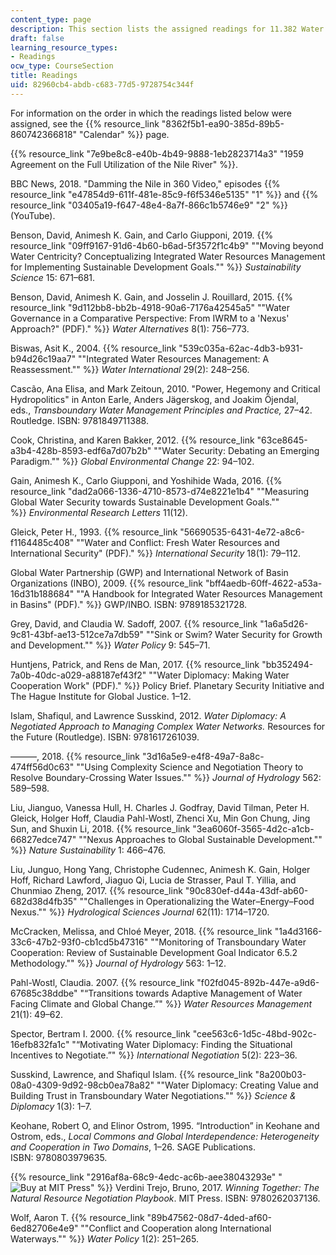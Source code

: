 ```yaml
---
content_type: page
description: This section lists the assigned readings for 11.382 Water Diplomacy.
draft: false
learning_resource_types:
- Readings
ocw_type: CourseSection
title: Readings
uid: 82960cb4-abdb-c683-77d5-9728754c344f
---
```

For information on the order in which the readings listed below were assigned, see the {{% resource_link "8362f5b1-ea90-385d-89b5-860742366818" "Calendar" %}} page.

{{% resource_link "7e9be8c8-e40b-4b49-9888-1eb2823714a3" "1959 Agreement on the Full Utilization of the Nile River" %}}.

BBC News, 2018. "Damming the Nile in 360 Video," episodes {{% resource_link "e47854d9-611f-481e-85c9-f6f5346e5135" "1" %}} and {{% resource_link "03405a19-f647-48e4-8a7f-866c1b5746e9" "2" %}} (YouTube).

Benson, David, Animesh K. Gain, and Carlo Giupponi, 2019. {{% resource_link "09ff9167-91d6-4b60-b6ad-5f3572f1c4b9" "\"Moving beyond Water Centricity? Conceptualizing Integrated Water Resources Management for Implementing Sustainable Development Goals.\"" %}} *Sustainability Science* 15: 671–681.

Benson, David, Animesh K. Gain, and Josselin J. Rouillard, 2015. {{% resource_link "9d112bb8-bb2b-4918-90a6-7176a42545a5" "\"Water Governance in a Comparative Perspective: From IWRM to a 'Nexus' Approach?\" (PDF)." %}} *Water Alternatives* 8(1): 756–773.

Biswas, Asit K., 2004. {{% resource_link "539c035a-62ac-4db3-b931-b94d26c19aa7" "\"Integrated Water Resources Management: A Reassessment.\"" %}} *Water International* 29(2): 248–256.

Cascão, Ana Elisa, and Mark Zeitoun, 2010. "Power, Hegemony and Critical Hydropolitics" in Anton Earle, Anders Jägerskog, and Joakim Öjendal, eds., *Transboundary Water Management Principles and Practice,* 27–42. Routledge. ISBN: 9781849711388.

Cook, Christina, and Karen Bakker, 2012. {{% resource_link "63ce8645-a3b4-428b-8593-edf6a7d07b2b" "\"Water Security: Debating an Emerging Paradigm.\"" %}} *Global Environmental Change* 22: 94–102.

Gain, Animesh K., Carlo Giupponi, and Yoshihide Wada, 2016. {{% resource_link "dad2a066-1336-4710-8573-d74e8221e1b4" "\"Measuring Global Water Security towards Sustainable Development Goals.\"" %}} *Environmental Research Letters* 11(12). 

Gleick, Peter H., 1993. {{% resource_link "56690535-6431-4e72-a8c6-f1164485c408" "\"Water and Conflict: Fresh Water Resources and International Security\" (PDF)." %}} *International Security* 18(1): 79–112.

Global Water Partnership (GWP) and International Network of Basin Organizations (INBO), 2009. {{% resource_link "bff4aedb-60ff-4622-a53a-16d31b188684" "\"A Handbook for Integrated Water Resources Management in Basins\" (PDF)." %}} GWP/INBO. ISBN: 9789185321728.

Grey, David, and Claudia W. Sadoff, 2007. {{% resource_link "1a6a5d26-9c81-43bf-ae13-512ce7a7db59" "\"Sink or Swim? Water Security for Growth and Development.\"" %}} *Water Policy* 9: 545–71.

Huntjens, Patrick, and Rens de Man, 2017. {{% resource_link "bb352494-7a0b-40dc-a029-a88187ef43f2" "\"Water Diplomacy: Making Water Cooperation Work\" (PDF)." %}} Policy Brief. Planetary Security Initiative and The Hague Institute for Global Justice. 1–12.

Islam, Shafiqul, and Lawrence Susskind, 2012. *Water Diplomacy: A Negotiated Approach to Managing Complex Water Networks.* Resources for the Future (Routledge). ISBN: 9781617261039.

———, 2018. {{% resource_link "3d16a5e9-e4f8-49a7-8a8c-474ff56d0c63" "\"Using Complexity Science and Negotiation Theory to Resolve Boundary-Crossing Water Issues.\"" %}} *Journal of Hydrology* 562: 589–598.

Liu, Jianguo, Vanessa Hull, H. Charles J. Godfray, David Tilman, Peter H. Gleick, Holger Hoff, Claudia Pahl-Wostl, Zhenci Xu, Min Gon Chung, Jing Sun, and Shuxin Li, 2018. {{% resource_link "3ea6060f-3565-4d2c-a1cb-66827edce747" "\"Nexus Approaches to Global Sustainable Development.\"" %}} *Nature Sustainability* 1: 466–476.

Liu, Junguo, Hong Yang, Christophe Cudennec, Animesh K. Gain, Holger Hoff, Richard Lawford, Jiaguo Qi, Lucia de Strasser, Paul T. Yillia, and Chunmiao Zheng, 2017. {{% resource_link "90c830ef-d44a-43df-ab60-682d38d4fb35" "\"Challenges in Operationalizing the Water–Energy–Food Nexus.\"" %}} *Hydrological Sciences Journal* 62(11): 1714–1720.

McCracken, Melissa, and Chloé Meyer, 2018. {{% resource_link "1a4d3166-33c6-47b2-93f0-cb1cd5b47316" "\"Monitoring of Transboundary Water Cooperation: Review of Sustainable Development Goal Indicator 6.5.2 Methodology.\"" %}} *Journal of Hydrology* 563: 1–12.

Pahl-Wostl, Claudia. 2007. {{% resource_link "f02fd045-892b-447e-a9d6-67685c38ddbe" "“Transitions towards Adaptive Management of Water Facing Climate and Global Change.”" %}} *Water Resources Management* 21(1): 49–62.

Spector, Bertram I. 2000. {{% resource_link "cee563c6-1d5c-48bd-902c-16efb832fa1c" "“Motivating Water Diplomacy: Finding the Situational Incentives to Negotiate.”" %}} *International Negotiation* 5(2): 223–36.

Susskind, Lawrence, and Shafiqul Islam. {{% resource_link "8a200b03-08a0-4309-9d92-98cb0ea78a82" "\"Water Diplomacy: Creating Value and Building Trust in Transboundary Water Negotiations.\"" %}} *Science & Diplomacy* 1(3): 1–7.

Keohane, Robert O, and Elinor Ostrom, 1995. “Introduction” in Keohane and Ostrom, eds., *Local Commons and Global Interdependence: Heterogeneity and Cooperation in Two Domains*, 1–26. SAGE Publications. ISBN: 9780803979635.

{{% resource_link "2916af8a-68c9-4edc-ac6b-aee38043293e" "![Buy at MIT Press](/images/mp_logo.gif)" %}} Verdini Trejo, Bruno, 2017. *Winning Together: The Natural Resource Negotiation Playbook*. MIT Press. ISBN: 9780262037136.

Wolf, Aaron T. {{% resource_link "89b47562-08d7-4ded-af60-6ed82706e4e9" "\"Conflict and Cooperation along International Waterways.\"" %}} *Water Policy* 1(2): 251–265.